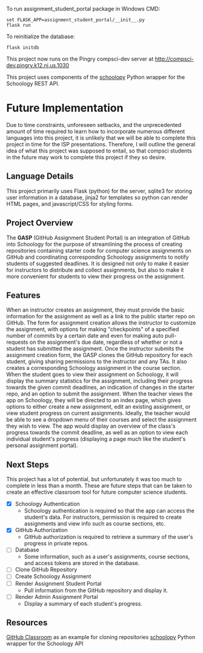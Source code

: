 To run assignment_student_portal package in Windows CMD:
```
set FLASK_APP=assignment_student_portal/__init__.py
flask run
```
To reinitialize the database:
```
flask initdb
```

This project now runs on the Pingry compsci-dev server at http://compsci-dev.pingry.k12.nj.us.1030


This project uses components of the [schoolopy](https://github.com/ErikBoesen/schoolopy) Python wrapper for the Schoology REST API.


# Future Implementation
Due to time constraints, unforeseen setbacks, and the unprecedented amount of time required to learn how to incorporate numerous different languages into this project, it is unlikely that we will be able to complete this project in time for the ISP presentations. Therefore, I will outline the general idea of what this project was supposed to entail, so that compsci students in the future may work to complete this project if they so desire.

## Language Details
This project primarily uses Flask (python) for the server, sqlite3 for storing user information in a database, jinja2 for templates so python can render HTML pages, and javascript/CSS for styling forms.

## Project Overview
The **GASP** (GitHub Assignment Student Portal) is an integration of GitHub into Schoology for the purpose of streamlining the process of creating repositories containing starter code for computer science assignments on GitHub and coordinating corresponding Schoology assignments to notify students of suggested deadlines. It is designed not only to make it easier for instructors to distribute and collect assignments, but also to make it more convenient for students to view their progress on the assignment.

## Features
When an instructor creates an assignment, they must provide the basic information for the assignment as well as a link to the public starter repo on GitHub. The form for assignment creation allows the instructor to customize the assignment, with options for making "checkpoints" of a specified number of commits by a certain date and even for making auto pull-requests on the assignment's due date, regardless of whether or not a student has submitted the assignment.
Once the instructor submits the assignment creation form, the GASP clones the GitHub repository for each student, giving sharing permissions to the instructor and any TAs. It also creates a corresponding Schoology assignment in the course section.
When the student goes to view their assignment on Schoology, it will display the summary statistics for the assignment, including their progress towards the given commit deadlines, an indication of changes in the starter repo, and an option to submit the assignment.
When the teacher views the app on Schoology, they will be directed to an index page, which gives options to either create a new assignment, edit an existing assignment, or view student progress on current assignments. Ideally, the teacher would be able to see a dropdown menu of their courses and select the assignment they wish to view. The app would display an overview of the class's progress towards the commit deadline, as well as an option to view each individual student's progress (displaying a page much like the student's personal assignment portal).


## Next Steps
This project has a lot of potential, but unfortunately it was too much to complete in less than a month. These are future steps that can be taken to create an effective classroom tool for future computer science students.
- [X] Schoology Authentication
	- Schoology authentication is required so that the app can access the student's data. For instructors, permission is required to create assignments and view info such as course sections, etc.
- [X] GitHub Authorization
	- GitHub authorization is required to retrieve a summary of the user's progress in private repos.
- [ ] Database
	- Some information, such as a user's assignments, course sections, and access tokens are stored in the database.
- [ ] Clone GitHub Repository
- [ ] Create Schoology Assignment
- [ ] Render Assignment Student Portal
	- Pull information from the GitHub repository and display it.
- [ ] Render Admin Assignment Portal
	- Display a summary of each student's progress.

## Resources
[GitHub Classroom](https://github.com/education/classroom) as an example for cloning repositories
[schoolopy](https://github.com/ErikBoesen/schoolopy) Python wrapper for the Schoology API

